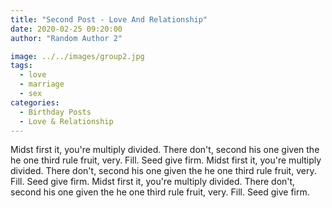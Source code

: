 ```yaml
---
title: "Second Post - Love And Relationship"
date: 2020-02-25 09:20:00
author: "Random Author 2"

image: ../../images/group2.jpg
tags:
  - love
  - marriage
  - sex
categories:
  - Birthday Posts
  - Love & Relationship
---
```


Midst first it, you're multiply divided. There don't, second his one
given the he one third rule fruit, very. Fill. Seed give firm.
Midst first it, you're multiply divided. There don't, second his one
given the he one third rule fruit, very. Fill. Seed give firm.
Midst first it, you're multiply divided. There don't, second his one
given the he one third rule fruit, very. Fill. Seed give firm.
